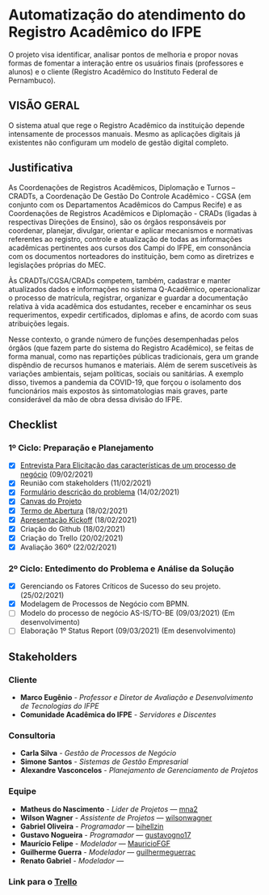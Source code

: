 # Automatização do atendimento do Registro Acadêmico do IFPE
O projeto visa identificar, analisar pontos de melhoria e propor novas formas de fomentar a interação entre os usuários finais (professores e alunos) e o cliente (Registro Acadêmico do Instituto Federal de Pernambuco).

## VISÃO GERAL
O sistema atual que rege o Registro Acadêmico da instituição depende intensamente de processos manuais. Mesmo as aplicações digitais já existentes não configuram um modelo de gestão digital completo.

## Justificativa
As Coordenações de Registros Acadêmicos, Diplomação e Turnos – CRADTs, a Coordenação De Gestão Do Controle Acadêmico - CGSA (em conjunto com os Departamentos Acadêmicos do Campus Recife) e as Coordenações de Registros Acadêmicos e Diplomação - CRADs (ligadas à respectivas Direções de Ensino), são os órgãos responsáveis por coordenar, planejar, divulgar, orientar e aplicar mecanismos e normativas referentes ao registro, controle e atualização de todas as informações acadêmicas pertinentes aos cursos dos Campi do IFPE, em consonância com os documentos norteadores do instituição, bem como as diretrizes e legislações próprias do MEC. 

Às CRADTs/CGSA/CRADs competem, também, cadastrar e manter atualizados dados e informações no sistema Q-Acadêmico, operacionalizar o processo de matrícula, registrar, organizar e guardar a documentação relativa à vida acadêmica dos estudantes, receber e encaminhar os seus requerimentos, expedir certificados, diplomas e afins, de acordo com suas atribuições legais.

Nesse contexto, o grande número de funções desempenhadas pelos órgãos (que fazem parte do sistema do Registro Acadêmico), se feitas de forma manual, como nas repartições públicas tradicionais, gera um grande dispêndio de recursos humanos e materiais. Além de serem suscetíveis às variações ambientais, sejam políticas, sociais ou sanitárias. A exemplo disso, tivemos a pandemia da COVID-19, que forçou o isolamento dos funcionários mais expostos às sintomatologias mais graves, parte considerável da mão de obra dessa divisão do IFPE.


## Checklist
### 1º Ciclo: Preparação e Planejamento
- [x] [Entrevista Para Elicitação das características de um processo de negócio](/GPN/Elicitação_de_Características_do_Processo_Entrevista.pdf) (09/02/2021)
- [x] Reunião com stakeholders (11/02/2021) 
- [x] [Formulário descrição do problema](/SGE/problem-description.md) (14/02/2021)
- [x] [Canvas do Projeto](/PGP/Canvas.jpeg)
- [x] [Termo de Abertura](/PGP/Termo_De_Abertura.pdf) (18/02/2021)
- [x] [Apresentação Kickoff](/SGE/Kick-Off_Apresentação.pdf) (18/02/2021)
- [x] Criação do Github (18/02/2021)
- [x] Criação do Trello (20/02/2021)
- [x] Avaliação 360º (22/02/2021)

### 2º Ciclo: Entedimento do Problema e Análise da Solução
 - [x] Gerenciando os Fatores Críticos de Sucesso do seu projeto. (25/02/2021)
 - [x] Modelagem de Processos de Negócio com BPMN.
 - [ ] Modelo do processo de negócio AS-IS/TO-BE (09/03/2021) (Em desenvolvimento)
 - [ ] Elaboração 1º Status Report (09/03/2021) (Em desenvolvimento)

## Stakeholders
### Cliente
* **Marco Eugênio** - *Professor e Diretor de Avaliação e Desenvolvimento de Tecnologias do IFPE*
* **Comunidade Acadêmica do IFPE** - *Servidores e Discentes*

### Consultoria
* **Carla Silva** - *Gestão de Processos de Negócio*
* **Simone Santos** - *Sistemas de Gestão Empresarial*
* **Alexandre Vasconcelos** - *Planejamento de Gerenciamento de Projetos*

### Equipe
* **Matheus do Nascimento** - *Lider de Projetos* — [mna2](https://github.com/mna2)
* **Wilson Wagner** - *Assistente de Projetos* — [wilsonwagner](https://github.com/wilsonwagner)
* **Gabriel Oliveira** - *Programador* — [bihellzin](https://github.com/bihellzin)
* **Gustavo Nogueira** - *Programador* — [gustavogno17](https://github.com/gustavogno17)
* **Maurício Felipe** - *Modelador* — [MauricioFGF](https://github.com/MauricioFGF)
* **Guilherme Guerra** - *Modelador* — [guilhermeguerrac](https://github.com/guilhermeguerrac)
* **Renato Gabriel** - *Modelador* —

### Link para o [Trello](https://trello.com/b/PJvMYzOw/pgp)
